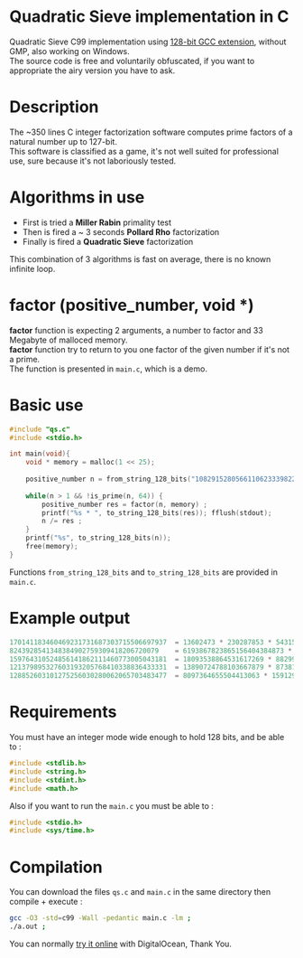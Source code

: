 # Quadratic Sieve implementation in C
Quadratic Sieve C99 implementation using [128-bit GCC extension](https://gcc.gnu.org/onlinedocs/gcc-4.8.1/gcc/_005f_005fint128.html), without GMP, also working on Windows.\
The source code is free and voluntarily obfuscated, if you want to appropriate the airy version you have to ask.

# Description
The ~350 lines C integer factorization software computes prime factors of a natural number up to 127-bit.\
This software is classified as a game, it's not well suited for professional use, sure because it's not laboriously tested.

# Algorithms in use
- First is tried a **Miller Rabin** primality test
- Then is fired a ~ 3 seconds **Pollard Rho** factorization
- Finally is fired a **Quadratic Sieve** factorization

This combination of 3 algorithms is fast on average, there is no known infinite loop.

# factor (positive_number, void *)

**factor** function is expecting 2 arguments, a number to factor and 33 Megabyte of malloced memory.\
**factor** function try to return to you one factor of the given number if it's not a prime.\
The function is presented in  `main.c`, which is a demo.

# Basic use
```c
#include "qs.c"
#include <stdio.h>

int main(void){
    void * memory = malloc(1 << 25);
    
    positive_number n = from_string_128_bits("108291528056611062333982283963");
    
    while(n > 1 && !is_prime(n, 64)) {
        positive_number res = factor(n, memory) ;
        printf("%s * ", to_string_128_bits(res)); fflush(stdout);
        n /= res ;
    }
    printf("%s", to_string_128_bits(n));
    free(memory);
}
```
Functions `from_string_128_bits` and `to_string_128_bits` are provided in `main.c`.

# Example output
```c
170141183460469231731687303715506697937  = 13602473 * 230287853 * 54315095311400476747373    took 0.1s
8243928541348384902759309418206720079    = 6193867823865156404384873 * 1330982316023         took 34.3s
159764310524856141862111460773005043181  = 18093538864531617269 * 8829909489847713049        took 30.4s
121379895327603193205768410338836433331  = 13890724788103667879 * 8738197407204819989        took 103.0s
128852603101275256030280062065703483477  = 8097364655504413063 * 15912906060576640579        took 182.4s
```
# Requirements
You must have an integer mode wide enough to hold 128 bits, and be able to : 
```c
#include <stdlib.h>
#include <string.h>
#include <stdint.h>
#include <math.h>
```
Also if you want to run the `main.c` you must be able to :
```c
#include <stdio.h>
#include <sys/time.h>
```
# Compilation
You can download the files `qs.c` and `main.c` in the same directory then compile + execute :
```sh
gcc -O3 -std=c99 -Wall -pedantic main.c -lm ;
./a.out ;
```
You can normally [try it online](https://tio.run/##vTzbbuO4ku/5CnYPOmPFdlp3y@NODw4G@7DAnAV2z7wFOYZsy7YSWU7LcjpzyX76zlaRlKpISZn04mADdEehisW6V7FIez3drdd/fpdvy022Ff/5j@VPF9/BU15m6o@L7/JyXZw3mfh0qjdFvrrefzbGqrzc2WObvKzNsUNa73GkRf7Tv//HL8t//PS3n/9NjDzx6ZPwfOfiov71MUM6lsszoPD8ZFmLx@Mpr/OnbFmeD6usEgsCg9XP61r8fiHgx4Z7SotzdhK3/t1Cvl/v00pciW26ro/VafmUrevFxYs4HY7Heq8nLWHo4lSndb4W62N5qsUp/y0DItZAzjJ7fjyWWVmLGxF4CxOuOJY79R9AKvBVesoA1Pv5Z@TPwDDEg4llk9bpLQlK86EpykFhz8gAIgZ8T8d8oxbZHL@Wfj7CZ3Gl@HI0/nwrRmpk@lkiEDc3TBWOqLL6XJVqoQbQIkNMhXcnPn8GzhTc9liJUUOV4PgA1F/AGMAaqy7EdJo3NHWWysUYV/jjhmhV43fiUngOCnNk6gMochYDyAxSXzpSkEAGcXcoE9cR47FJ88ULF/L58V8hYlt0lpRy8YlNXQBJr0ltqqXW5f/b5NUjd/RPB6T/361hv12eki4HNN4Vp/agvCwwJJBw8zKvSbiTftduJHHIDqesHklAdyLd47iVsx2HSRnetwoxhCqRLYR8L6mXlJIxiJHhlc5IThAfyMmdiUIiPt6wQclhGwzWx8NjWmUjFS0Ub8X@NBF8oNqfWjOCvysIX7A8LipG8I4EWrR/aBZRBRIcTFdcXjIA8c4wv1brtukR/oV4NzKWlsgaU5gqSP2n4@BqYJempWqqlKkjH5b3HM7FX0pi0jxmJ0vVMDKkapQD491wPfHHH4xLyy1buQDyXjuRAFkBIf33flgPwhZbeiwMjdmYeCSfiPuJeEAdtPgmoliYqrJ11BMbJvDfAw8Q7eQCJj/AMvCrYDjuOzgKxHHvGBhaTqXOizsx1ljk3/d3kFS5SSy6y99bLjed3mNOIHYXNtXmmvcqto1v@Nid@CiscDQw@058uBkCfbnoPjG1TvmSfBzpAc9ymzhomPfpvGqSw6s@bhor1wV6VdX/iouqg4HNAWsnLRHQnZR8@4Im3Nk6MIuRVLTc2vbb4yiG@mW6b5fVCu8obJTKWGvEmhvDssCnUkj/mJx/tCDHPPKKH2xKNRnpQtj404la2BjXSwyugAtMZA3Tu8wrOn3XqxLpeXZIl3alIg4lRWlOrtNrdelm8xarG1TrK@p8gxp71DfuU99nJkasQzqqnParckCF4wEV9iwzuIqtTvQqjOYYYplauF5VuM@ttLbJn96c1r60@a1RDGm5Ih13tWWUE3IFVO7CQvGFUCA7qR01UpCQ25srmBkUr@ebvqAtUbRkyngLVKsSvA@@pVoW1JWz6IUY2oWA8sWlqdgfB4H/AJ39MPgWiltvcHFKBk3YHEgE9g@K2lBYpdSFbuQOyaOVicwjFVdw388XYh6q/7Qf8OXi9RHzry9k50ZJYwjNqG88sejHAA7aEPjF2GF1otxVBcuhz2hUetiebe8wpRl4lieevlS14Ypq59D6HOz5G@nrTYjpaKpLQLER9diMSc21ABgHRtYWQWyL47EaSSJGm@N5VUAko6DGi1XGyo21/6PYyiIDEE6ebZWjkrf08bE6opB@d1/AckjK6sV1I0O@8thaGLeMXmem1ALHctew/wbuX9lvO8y2USQja/88Noof2QJotjmjYdKubrSOpK@R8A0rfY0zI38sTF1goG8s6lJNBFlL3VzyGEZ5Wb9UsDaE7thIqzRlgUNsI2foEAo84@93tmMwiB4Op0IhV/GM1pEFou/0FTZmJDM4wpppQcZ3pd6@QViTQSFNusLhhY/2W7s3AFvLOn8s8jW8PZbLw3FzLo4jGyrtNhVWTaruYDxunIEeo9omQ/FQHx4X4uNH8TUTqYxCx6esAj/4Ch4hJA2pTdo1lTUr3KAAlCxvMKN5kMZWqAcYREXBMj/K/6dqSBYs@DdE15X6SydZqIWAFiBq5dD8FczGUT57hXNhsLNVFx8kKUZ/BsqB0/Kxyg9ZR5LlRJzLU74rs414GJJTqqSEIp6IzURkE7GdiN2ibXXsJ1hMtRGgRA9Xfg7P6PJN30zIVz7BlmB5YRzP5z7Agwa2KcZ8VGT2/FhJ@Z4OaVEISf7pmu3yJL6RXgD@G0lksQMb2tCHsOM@@27yNz9JfBkRS5BMoMKOXHSO/jXC0RkO4oPntU9B@0Rv582T37715y3Ceey1GIMWUdBOD9uxsJ0etm@jdixql4nbGfGsXSZyQ1pn1kLM2vmzdn7SjiXt2JzYcYlbl9h1aSnPSxJay3PnJCeC9wlhwMTHRmlaSI8RwUa0oh9HMenFi2mZmBDOmG4IYUII5@yRYBnnc9JaGEY@8eiTBfhMycSj7zMjIADi0Sc1@xF7JB7jucd49IlHPyYspFh/RosTj37CTLB9DNwWNlCcKMuczdmKASkvIOMOmMmS8oKQPbbUBWSsAVlrwIwUlO75bElSWUAqC4iHgAw0ID2FZKEhGV9Ifhj6xKSXRDPmgWHA3I38jRQVMi8k1sKIVif3C0lJIeMSjCFkzhgSa2FCaMgaw3kLEJHHRcRa5Hv0SAAhcelDoHRJsBELIER5RORGZFMR2VRENhURpdGcxSDykCD2fJe4jEkpMZlbTEYVe2yUYhnpIw7ZI00LSbChH4eMy5jsLWbRkYdHAiDWYrKvmJQwc9kjcRmBU8Y8sLbrzMj7Z2RJM7KkGTExI5efkT5mROksZkvOZxFzkhkL4aSUGblDQoaSUJxKfPZIAZ@ITliOmrnBnIW7hJhISMYJUZ6QuBMyqoRknFBISli6SUiXiQ/KJC7nZDNzYmJO4p5ThJ1TIJqTzczJ5udE9Jz55Tz0E@aXczL8OVE@J3LnZB1znh9ZwnNZxnM9Ns4jkBv73IYgq/IMyxCwlOiynOiypOjG/JnNjRl8wnP13PXNbM0QsDToMg553jfSOyt6PJ/B@AwmYpwHEAmZw8JLNolR75EqPJ6xvYQtyIj1WY3i86LDY5yH82jG/Mhjmdtj@RoYYchYgeIzFfgRe54xGFZp6NyrFocoxAsIeMkAmQp8JvaAcRUwFbD0DbUU4Ql8Bu/PeMrzA754wIwmYBUTy79ewMQezFltxvQfMgmGrMALWSjx3SgIEyZ2lma9kBd9IUPALDxkNhIysYfMRsKEPwcs84KN8kqRJVwvTHjFyRaZ8/KT1Z@M24jZSBSy8ZBxHoK9cmuPGCcR4yRiKmDZF54ZTMLmMhthadaLWU3uR0liVOUx0xvLwh7LvV7MDChm@oyZF8QRe@aFNy94ZkkU8QgXs2gUM1HHnBMm9hkjdsaImjEVsCTrzVjpE7iR73Kxz5hhzZgKZkwFM@bDMyZqlmHhme0imNgTVkIHAZT7PMiwXOslzGgSRlTC3DFhtpAwW0iYa7K8Cs@sAouglOF@njCK54xillxhE8S2PgHfEbFxFvnmzDXnM3I1qORjXuXCSzYp4ZsqhtjYbNG2xqVoB6HdY8@0yXFZhANPi3kqh5cMGdt1uRFDHPNnBsO2Ty7bP7kJWzzhW0M3Sly@OOPEY9Sz7bDPUqTPNsQ@2xH7HtsjeiGbGwXOv@pnwdtTN2KNt5OwqTgRe9kWF@9gHBsnC@xUqdbTeLx3jNO6h@nUOPWRwzs1fwcS0jc4rHYRoByN1HU9R1ymzu1uPJYXcXDMqdJyMwL6sNmDz8eDbi63q2yOaqENzMl0jzrFCzsTsUU2Fvjqw43Yyssroy0@b5wFa71@3edFhlCfhZT0Fh8c60YGot/Kswf49elGrOTvTzddSHyhjsAETupvUW5kZ6x0kMhLkCmSNgydaWi7eb7RnbP1sazz8pz13CLZL0Q@nSL@DfaM128hqrMKTmx7ci6/DabH1IlMTy91@Xj82ukiPnf7sdnzY3ewfL0Ty28kPqNay8UCETUG@jzIKBDwLBk1@ISp9iGdHlY9Q7VqP0Z5S0ni7Jx0raosfei9ItVzI@7qkB2Wp7pK892@Hqmhx5pOjaWfICHLZVrXVb4619lyORqlhWzKjiLPb61EX@tqfAvQ4PENQIBnj/DKLYwsa/nCwV285/dSaQtfHbQsq/1x1N9CLyfmddrTOi3aC3x6DHvEUw8b0zfC10eANh7sHmuHVmFAtZL14Te82SilX@gwYJ55j8cpesfKVikEkjo/ZMdzLXawWClWv4p6nykqRVrtzoesrK87ZpBih12z0nanzWNQpHaNPMm4MLFv0dCp63rQjtayaV7aMWU8xhd4zLVGZwQJY6grVYhbQ7zaiB/h91Rgvx8PAcDPVajLVNjLVAhswt5LE/QA6A8JdEORTHO3fUX7Q5rXBz@tKR@rXwdPCdQJgXEb5VRnj1Lj8oq4OjzAv2N1gjCRJwfqAl17Z06eg8Ka4H/1RJxhcTXenlPIo8orcVjioRJAwWO1RGfQS5tXwsXV8/L05ZxWGSx@Zbw88avlf1@CguF/oPLqF/iHZ4dLcJmsXqKIFtZdWSwQHPs0Qr2SuU1D5afy@@Y8Oj@lqyK7NjOzhsMjW2VfMNoc6IqP8hwIT3Ph1SdMUTglfQUQs3im1c7QT2HGVXO5AJlY4Q3plM6hbU5SYXIBA49Ztc3WoFMpzOsWVXu21BhL5rxJMOpIpxXHSCZjV2djL8E7Klvu6@hjLFQ1q0nb2loZTjmVWgm8Rf7pmYeimrK1zahaAswMwgisc81yI8Ctsl1eCpDAppKh/pRnT1mj39/YyaA0UnV8LrboA8VxV@ibBuapuia9iYwjw86hFMjyosCcVcgz@WIE2K4Utu2j44DqfadFgSbgy4p1Q27naMfQDoOhiuck7dWTxotuGkCWjfEGqr8QBRjhBn@Nm6sD6nTPkH1rD8UEamYZrZq6QUv5g4BXMFfe7FJWW@iA1ZOuaVLfjRuECORJI9ISOE7v/Rm0LZMIScBYE@AjAd2bN9YFjc6ROmItVFWdN1X1VlfVW6qq84HbP205DZJFaTYE7nqEA/ZboEfs/goXQ7LFmZN@3reoPdwK4Nlss4q6xmzDIilKQFB7Dl5jgn3Fj0oi/XkQiJEXifGDDvvmTh8jVtrqveT1B0wMhSNvDzqDC0qO9@pk@n5w2WYFWN7XLPbr2vi5l/EC5b3XyDWae42mB0H3itaVcqjxWO40Fq@@RyHbMC9mZLamoQ/65gQToV2nYEQY6bnTxscxfgQK8l4WYGMRqT8fqNYhF4AIqMKFOKRlusuwsrrgTnYPsWlDK0NS7YQbHYXGIkBYhwP7NjDOHxvRXX@IQGZrF43bfP1LF4NvgbTlgA36CwDeM0CzVrChCc1Yljn8VpAsKFQstcoIG4u1hklApjUyCrDC32BNHzCVF3KDfCVXXwxv0vEtMX27u7vmH6IDQCB0IrRFZRMryNjo7heWXL4F4cuFETvRe/WFVQfvzjwo/PJVp@@QKRqyHpayu2v1ccFbeZtw1PfGvVNYr2T0aWKbdHCqmJiBWXqTxlbYcslU@NmpX538KYndYBjJ2rcgksAMasZGp/lZyZgxFVeNx45FX@hfqTrwI4eDfD@Wl5KsQbzm6qAAbFhjDYxDi@F7wStViSoNpMiNgc15LV22OZL0k3LNWQQ7XMUG4Edr1deSrIGC2ynYRtuUQtoujcaPXWIMUII1CxY40nJfuxBs@cyDZbGDr6XZ9i3u3qEq@9@0Bj6c5sDK14@/6vj6gIF4MiyqiRGm7R@IsLeIQV663zhcqiiW16aOxw//x/vO7XZ3J/5506bEd4ZheI7TjTvaZbfKFreNg26dbsTL2oiHEaxTl4LsbnEfihF6ezdUm@6QqGzINLQaYL@pNLFTmhiSmaE1Dav@yL5hoob95S/BJVn@N5Dlc7L8byDL/0uyXi4GS94MdT2sq2/TmZnD8Tr7jakb/BRIO5aZ5c5wjQq1s9477U@3e@4jeuCfeCEfHhzeh@/7aUhqZT0MWjHQ/2dKu@qCJNiTv6iVas5sffW@9dV3aC37ShvxBviZTiGvetJepAvbn6K5fJqYe@wW61a1UDxM0fIiuorkeOOaLvI7@JEpw3UZ6kpjsEuCLZUEI/zgY6Y2mSj83mhDlumDZQ5ZZTq4wUkndm7Zskxg8d/5iIri5fQKDu9uaC5@ChjFgNMvzz1QWAqdxdAHNumDHhJJ7fRc0r/E@@RPiN66mS9FvaZQHssNN26k19j@rK67HxKaTrd32HLFVq7xeXq@8NBk785aW/bh8GNqsItNsT0Lm1Vs1@reXNPvWi1k22ql@uJ4irVSAGun59AlFbJD@11WbvLtxZ/md3IcO1/T8aav80hPp6ySX@dxgder86KQzXHVKU@rKv1VfM3rvWrGNV@vIY5b7EVD@Qs2B@9h0ioTv2XVUdRZdcjLtM42151W8pXInrN13x1z1T/We8fuudCVJOS1xvKi7SiL9niALpCb7qSwyV0wLF3SwVLb01ETL7v9JmrLdjqyb2nGEozlDrLlCgJYyejS5@EYqaX0wEAaMWmpTLWeuh6m86d6PcaOuXwEd8ZtYf/prNODRyO4EbgDPfUAWEJkh2H9VQ/1hCciTByHtVjBtP4OBpVV0/9KV3kJBnWqT9e9SeRVRb6hSZe2HWOkQ/c5F@pjBrKP/PVYPeC5VIpNerDwdQqEbZRDpLw/3S8wrbHU1lh/Sixx35Iu3vxJvp72jz6OfqeNd8El5E@k0VJK0hVyyQ6/rxq6XWGcDDX29SKDxGN1fMo3IAdcbn0sIVLkWbmGXFunDxkIRsUZkZYbilyen0xXeU2nNBBis11WXV/wbwPaVkfZ/IDpSxyBGafmg36y4DrR0Sifpz@pY9xOQNiFfoP/XwnPxd3sSXbApuJ79/v@L7LgLNZHVHNZD9IPptl8U5AksD526OeEgpFbn0yU0063oatTCIc@pKcHeW5qHJrpgzQh28e6ZoM10dPBw9@773k1I1HgJ4Pw90fMgPik/tfmYHdSUv0dMWBDCKU6AypDrTFl2eFJNg5Hp9vpdHWn5aq/UmZs2/PpdoUV43vX84MwimfJ/P3tRl47tb5YIpWtrY944NNznEqfFpfnpOBdh@NTNsLo5MmDwbWDZ3n2SqlaCSPyRzxL6suxygR6Uqv8spdDmpfykN5RIjDyFtZgECCOa/WVV36k8fcmLYxWvdb@PvHwLqs/96MkxMunoZf4eP02ns18d66VSx6sHFh@@wCPqnFoNFv6L1R0gh8L7dLst6P3H9Bz3oNvdw0bv7sFjzK2xfm0H4GkjmdeLcmAhgtxMRPafpztZZRtlWXN2RPo5M8//2e9LdLd6c9pcfhf) with DigitalOcean, Thank You.
